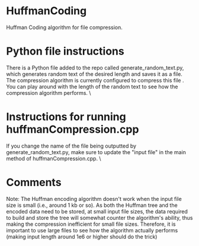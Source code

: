 # HuffmanCoding
 Huffman Coding algorithm for file compression.

 # Python file instructions
 There is a Python file added to the repo called generate_random_text.py, which generates random text of the desired length and saves it as a file. The compression algorithm is currently configured to compress this file . You can play around with the length of the random text to see how the compression algorithm performs. \
 # Instructions for running huffmanCompression.cpp
If you change the name of the file being outputted by generate_random_text.py, make sure to update the "input file" in the main method of huffmanCompression.cpp. \

# Comments
Note: The Huffman encoding algorithm doesn't work when the input file size is small (i.e., around 1 kb or so). As both the Huffman tree and the encoded data need to be stored, at small input file sizes, the data required to build and store the tree will somewhat counter the algorithm's ability, thus making the compression inefficient for small file sizes. Therefore, it is important to use large files to see how the algorithm actually performs (making input length around 1e6 or higher should do the trick) 
